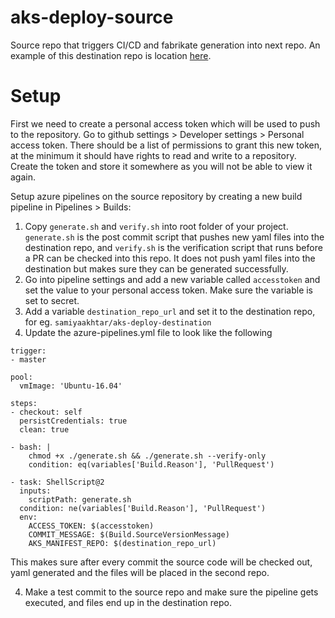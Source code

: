 # aks-deploy-source

Source repo that triggers CI/CD and fabrikate generation into next repo. An example of this destination repo is location [here](https://github.com/samiyaakhtar/aks-deploy-destination). 

# Setup

First we need to create a personal access token which will be used to push to the repository. Go to github settings > Developer settings > Personal access token. There should be a list of permissions to grant this new token, at the minimum it should have rights to read and write to a repository. Create the token and store it somewhere as you will not be able to view it again.

Setup azure pipelines on the source repository by creating a new build pipeline in Pipelines > Builds:

1. Copy `generate.sh` and `verify.sh` into root folder of your project. `generate.sh` is the post commit script that pushes new yaml files into the destination repo, and `verify.sh` is the verification script that runs before a PR can be checked into this repo. It does not push yaml files into the destination but makes sure they can be generated successfully.
2. Go into pipeline settings and add a new variable called `accesstoken` and set the value to your personal access token. Make sure the variable is set to secret. 
3. Add a variable `destination_repo_url` and set it to the destination repo, for eg. `samiyaakhtar/aks-deploy-destination`
4. Update the azure-pipelines.yml file to look like the following

```
trigger:
- master

pool:
  vmImage: 'Ubuntu-16.04'

steps:
- checkout: self
  persistCredentials: true
  clean: true

- bash: |
    chmod +x ./generate.sh && ./generate.sh --verify-only
    condition: eq(variables['Build.Reason'], 'PullRequest')

- task: ShellScript@2
  inputs:
    scriptPath: generate.sh
  condition: ne(variables['Build.Reason'], 'PullRequest')
  env:
    ACCESS_TOKEN: $(accesstoken)
    COMMIT_MESSAGE: $(Build.SourceVersionMessage)
    AKS_MANIFEST_REPO: $(destination_repo_url)
```

This makes sure after every commit the source code will be checked out, yaml generated and the files will be placed in the second repo. 


4. Make a test commit to the source repo and make sure the pipeline gets executed, and files end up in the destination repo. 



